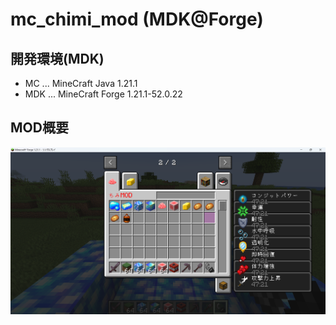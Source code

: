 # mc_chimi_mod (MDK@Forge)

## 開発環境(MDK)
 - MC ... MineCraft Java 1.21.1
 - MDK ... MineCraft Forge 1.21.1-52.0.22

## MOD概要
![mod](doc/mod_tab.png)
<!-- ![gif](doc/info.gif) -->
 <!-- ![mod_read_img](doc/mod_read.png) -->
<!-- ![alt text](image.png) -->
